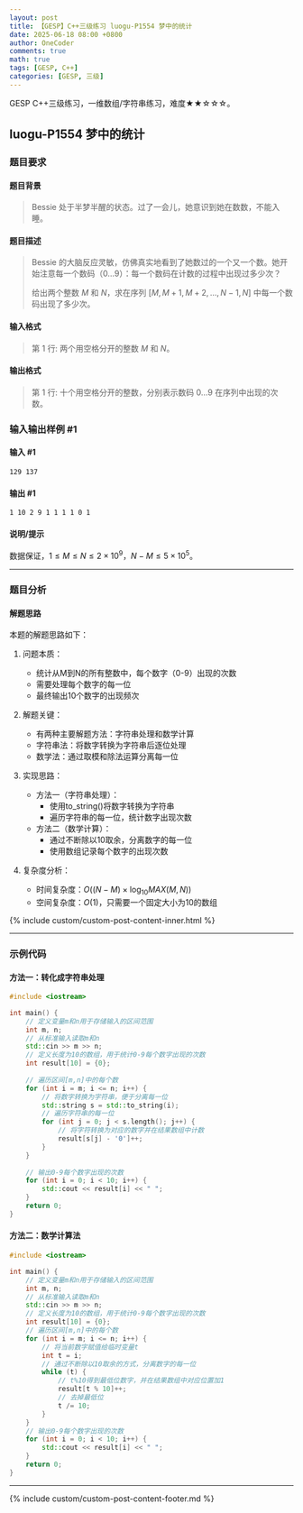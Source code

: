 ```yaml
---
layout: post
title: 【GESP】C++三级练习 luogu-P1554 梦中的统计
date: 2025-06-18 08:00 +0800
author: OneCoder
comments: true
math: true
tags: [GESP, C++]
categories: [GESP, 三级]
---
```

GESP C++三级练习，一维数组/字符串练习，难度★★☆☆☆。

<!--more-->

## luogu-P1554 梦中的统计

### 题目要求

#### 题目背景

>Bessie 处于半梦半醒的状态。过了一会儿，她意识到她在数数，不能入睡。

#### 题目描述

>Bessie 的大脑反应灵敏，仿佛真实地看到了她数过的一个又一个数。她开始注意每一个数码（$0 \ldots 9$）：每一个数码在计数的过程中出现过多少次？
>
>给出两个整数 $M$ 和 $N$，求在序列 $[M, M + 1, M + 2, \ldots, N - 1, N]$ 中每一个数码出现了多少次。

#### 输入格式

>第 $1$ 行: 两个用空格分开的整数 $M$ 和 $N$。

#### 输出格式

>第 $1$ 行: 十个用空格分开的整数，分别表示数码 $0 \ldots 9$ 在序列中出现的次数。

### 输入输出样例 #1

#### 输入 #1

```plaintext
129 137
```

#### 输出 #1

```plaintext
1 10 2 9 1 1 1 1 0 1
```

#### 说明/提示

数据保证，$1 \leq M \leq N \leq 2 \times 10^9$，$N-M \leq 5 \times 10^5$。

---

### 题目分析

#### 解题思路

本题的解题思路如下：

1. 问题本质：
   - 统计从M到N的所有整数中，每个数字（0-9）出现的次数
   - 需要处理每个数字的每一位
   - 最终输出10个数字的出现频次

2. 解题关键：
   - 有两种主要解题方法：字符串处理和数学计算
   - 字符串法：将数字转换为字符串后逐位处理
   - 数学法：通过取模和除法运算分离每一位

3. 实现思路：
   - 方法一（字符串处理）：
     - 使用to_string()将数字转换为字符串
     - 遍历字符串的每一位，统计数字出现次数
   - 方法二（数学计算）：
     - 通过不断除以10取余，分离数字的每一位
     - 使用数组记录每个数字的出现次数

4. 复杂度分析：
   - 时间复杂度：$O((N-M) \times \log_{10}MAX(M,N))$
   - 空间复杂度：$O(1)$，只需要一个固定大小为10的数组

{% include custom/custom-post-content-inner.html %}

---

### 示例代码

#### 方法一：转化成字符串处理

```cpp
#include <iostream>

int main() {
    // 定义变量m和n用于存储输入的区间范围
    int m, n;
    // 从标准输入读取m和n
    std::cin >> m >> n;
    // 定义长度为10的数组，用于统计0-9每个数字出现的次数
    int result[10] = {0};
    
    // 遍历区间[m,n]中的每个数
    for (int i = m; i <= n; i++) {
        // 将数字转换为字符串，便于分离每一位
        std::string s = std::to_string(i);
        // 遍历字符串的每一位
        for (int j = 0; j < s.length(); j++) {
            // 将字符转换为对应的数字并在结果数组中计数
            result[s[j] - '0']++;
        }
    }
    
    // 输出0-9每个数字出现的次数
    for (int i = 0; i < 10; i++) {
        std::cout << result[i] << " ";
    }
    return 0;
}                 
```

#### 方法二：数学计算法

```cpp
#include <iostream>

int main() {
    // 定义变量m和n用于存储输入的区间范围
    int m, n;
    // 从标准输入读取m和n
    std::cin >> m >> n;
    // 定义长度为10的数组，用于统计0-9每个数字出现的次数
    int result[10] = {0};
    // 遍历区间[m,n]中的每个数
    for (int i = m; i <= n; i++) {
        // 将当前数字赋值给临时变量t
        int t = i;
        // 通过不断除以10取余的方式，分离数字的每一位
        while (t) {
            // t%10得到最低位数字，并在结果数组中对应位置加1
            result[t % 10]++;
            // 去掉最低位
            t /= 10;
        }
    }
    // 输出0-9每个数字出现的次数
    for (int i = 0; i < 10; i++) {
        std::cout << result[i] << " ";
    }
    return 0;
}
```

---

{% include custom/custom-post-content-footer.md %}
